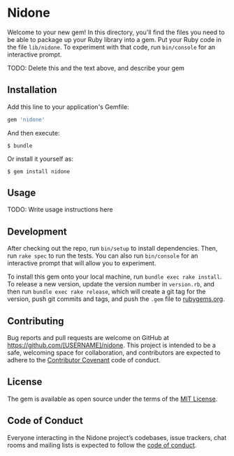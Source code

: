 # Nidone

Welcome to your new gem! In this directory, you'll find the files you need to be able to package up your Ruby library into a gem. Put your Ruby code in the file `lib/nidone`. To experiment with that code, run `bin/console` for an interactive prompt.

TODO: Delete this and the text above, and describe your gem

## Installation

Add this line to your application's Gemfile:

```ruby
gem 'nidone'
```

And then execute:

    $ bundle

Or install it yourself as:

    $ gem install nidone

## Usage

TODO: Write usage instructions here

## Development

After checking out the repo, run `bin/setup` to install dependencies. Then, run `rake spec` to run the tests. You can also run `bin/console` for an interactive prompt that will allow you to experiment.

To install this gem onto your local machine, run `bundle exec rake install`. To release a new version, update the version number in `version.rb`, and then run `bundle exec rake release`, which will create a git tag for the version, push git commits and tags, and push the `.gem` file to [rubygems.org](https://rubygems.org).

## Contributing

Bug reports and pull requests are welcome on GitHub at https://github.com/[USERNAME]/nidone. This project is intended to be a safe, welcoming space for collaboration, and contributors are expected to adhere to the [Contributor Covenant](http://contributor-covenant.org) code of conduct.

## License

The gem is available as open source under the terms of the [MIT License](https://opensource.org/licenses/MIT).

## Code of Conduct

Everyone interacting in the Nidone project’s codebases, issue trackers, chat rooms and mailing lists is expected to follow the [code of conduct](https://github.com/[USERNAME]/nidone/blob/master/CODE_OF_CONDUCT.md).
